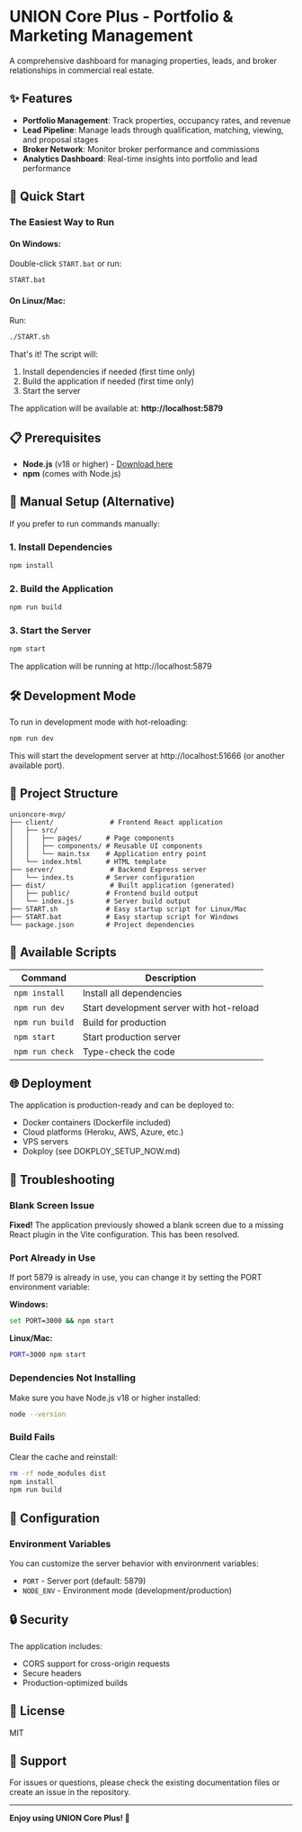 # UNION Core Plus - Portfolio & Marketing Management

A comprehensive dashboard for managing properties, leads, and broker relationships in commercial real estate.

## ✨ Features

- **Portfolio Management**: Track properties, occupancy rates, and revenue
- **Lead Pipeline**: Manage leads through qualification, matching, viewing, and proposal stages
- **Broker Network**: Monitor broker performance and commissions
- **Analytics Dashboard**: Real-time insights into portfolio and lead performance

## 🚀 Quick Start

### The Easiest Way to Run

#### On Windows:
Double-click `START.bat` or run:
```bash
START.bat
```

#### On Linux/Mac:
Run:
```bash
./START.sh
```

That's it! The script will:
1. Install dependencies if needed (first time only)
2. Build the application if needed (first time only)
3. Start the server

The application will be available at: **http://localhost:5879**

## 📋 Prerequisites

- **Node.js** (v18 or higher) - [Download here](https://nodejs.org/)
- **npm** (comes with Node.js)

## 🔧 Manual Setup (Alternative)

If you prefer to run commands manually:

### 1. Install Dependencies
```bash
npm install
```

### 2. Build the Application
```bash
npm run build
```

### 3. Start the Server
```bash
npm start
```

The application will be running at http://localhost:5879

## 🛠️ Development Mode

To run in development mode with hot-reloading:

```bash
npm run dev
```

This will start the development server at http://localhost:51666 (or another available port).

## 📂 Project Structure

```
unioncore-mvp/
├── client/              # Frontend React application
│   ├── src/
│   │   ├── pages/      # Page components
│   │   ├── components/ # Reusable UI components
│   │   └── main.tsx    # Application entry point
│   └── index.html      # HTML template
├── server/              # Backend Express server
│   └── index.ts        # Server configuration
├── dist/                # Built application (generated)
│   ├── public/         # Frontend build output
│   └── index.js        # Server build output
├── START.sh            # Easy startup script for Linux/Mac
├── START.bat           # Easy startup script for Windows
└── package.json        # Project dependencies
```

## 🎯 Available Scripts

| Command | Description |
|---------|-------------|
| `npm install` | Install all dependencies |
| `npm run dev` | Start development server with hot-reload |
| `npm run build` | Build for production |
| `npm start` | Start production server |
| `npm run check` | Type-check the code |

## 🌐 Deployment

The application is production-ready and can be deployed to:
- Docker containers (Dockerfile included)
- Cloud platforms (Heroku, AWS, Azure, etc.)
- VPS servers
- Dokploy (see DOKPLOY_SETUP_NOW.md)

## 🐛 Troubleshooting

### Blank Screen Issue
**Fixed!** The application previously showed a blank screen due to a missing React plugin in the Vite configuration. This has been resolved.

### Port Already in Use
If port 5879 is already in use, you can change it by setting the PORT environment variable:

**Windows:**
```bash
set PORT=3000 && npm start
```

**Linux/Mac:**
```bash
PORT=3000 npm start
```

### Dependencies Not Installing
Make sure you have Node.js v18 or higher installed:
```bash
node --version
```

### Build Fails
Clear the cache and reinstall:
```bash
rm -rf node_modules dist
npm install
npm run build
```

## 📝 Configuration

### Environment Variables

You can customize the server behavior with environment variables:

- `PORT` - Server port (default: 5879)
- `NODE_ENV` - Environment mode (development/production)

## 🔒 Security

The application includes:
- CORS support for cross-origin requests
- Secure headers
- Production-optimized builds

## 📄 License

MIT

## 🤝 Support

For issues or questions, please check the existing documentation files or create an issue in the repository.

---

**Enjoy using UNION Core Plus! 🎉**
